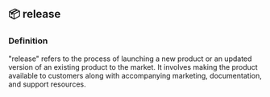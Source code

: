 

## 📦 release

### Definition 
"release" refers to the process of launching a new product or an updated version of an existing product to the market. It involves making the product available to customers along with accompanying marketing, documentation, and support resources.


